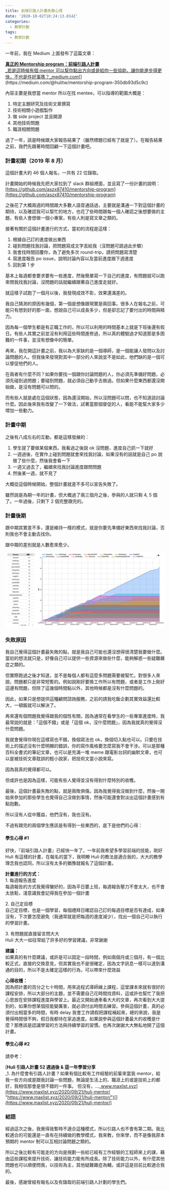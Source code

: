 ```yaml
---
title: 前端引路人計畫失敗心得
date: '2020-10-02T10:24:13.014Z'
categories:
  - 教學計劃
tags:
  - 教學計劃
---
```


一年前，我在 Medium 上面發布了這篇文章：

[**真正的 Mentorship program：前端引路人計畫**  
_若是這時候有個 mentor 可以幫你點出方向或是給你一些協助，讓你能進步得更快，不也是件好事嗎？_medium.com](https://medium.com/@hulitw/mentorship-program-350db93d5c9c "https://medium.com/@hulitw/mentorship-program-350db93d5c9c")[](https://medium.com/@hulitw/mentorship-program-350db93d5c9c)

內容主要是我想當 mentor 所以在找 mentee，可以指導的範圍大概是：

1.  特定主題研究及技術文章撰寫
2.  技術相關小遊戲製作
3.  做 side project 並且開源
4.  其他技術問題
5.  職涯相關問題

過了一年，該是時候跟大家報告結果了（雖然標題已經有了就是了）。在報告結果之前，我們先跟著時間回顧一下這個計畫吧。

### 計畫初期（2019 年 8 月）

這個計畫大約 46 個人報名，一共有 22 位錄取。

計畫開始的時候我先把大家拉到了 slack 群組裡面，並且寫了一份計畫的說明：[https://github.com/aszx87410/mentorship-program](https://github.com/aszx87410/mentorship-program)

之後花了大概兩週的時間跟大多數人語音通話過，主要就是溝通一下對這個計畫的期待，以及確認我可以幫忙的地方，也花了些時間跟每一個人確認之後想要做的主題，有些人會想做一個小專案，有些人則是寫文章之類的。

接著有關於這個計畫進行的方式，當初的流程是這樣：

1.  根據自己訂的進度做出東西
2.  碰到問題找我討論，把問題寫成文字丟給我（沒問題可跳過此步驟）
3.  我會找時間回覆你，為了避免多次 round-trip，請把問題寫清楚
4.  寫進度報告 po issue，說明討論內容以及當前進度跟下週進度
5.  回到第 1 步

基本上每週都會要求要有一些進度，然後簡單寫一下自己的進度，有問題就可以跑來問我找我討論，沒問題的話就繼續跟著自己進度走就好。

就這樣子試跑了一個月以後，我發現成效不彰，效果還滿差的。

我自己猜測的原因有幾個，第一個是想像跟現實是兩回事。很多人在報名之前，可能只有想到好的那一面，想說自己可以成長多少，但是卻忘記了要付出的時間與精力。

因為每一個學生都是有正職工作的，所以可以利用的時間基本上就是下班後還有假日。有些人其實之前並沒有利用這些時間進修過，所以真的體驗過才知道那是多困難的一件事，並沒有想像中的簡單。

再來，我在開這計畫之前，我以為大家缺的是一個導師，是一個能讓人發問以及討論問題的人。但我後來發現對其中一部分的人來說並不是如此，他們缺的是一個可以督促他們的人。

在兩者有什麼不同？如果你要找一個跟你討論問題的人，你必須先準備好問題，必須先碰到過問題；要碰到問題，就必須自己動手去做過。但如果什麼東西都還沒開始做，是沒有問題可以問的。

而有些人就是處在這個狀態，因為還沒開始，所以沒問題可以問，也不知道該討論什麼。因此後來我有改變了一下做法，試著當那個督促的人，看能不能幫大家多少增加一些動力。

### 計畫中期

之後有八成左右的互動，都是這樣發展的：

1.  學生提了要做某個東西，我看過之後說 ok 沒問題，進度自己抓一下就好
2.  一週過後，在實作上碰到問題就會來找我討論，如果沒有的話就是自己 po 說做了些什麼，然後我會看一下
3.  一週又過去了，繼續來找我討論進度跟問問題
4.  然後某一週，就不見了

大概從這個時候開始，整個計畫就差不多可以宣告失敗了。

雖然說是為期一年的計畫，但大概過了兩三個月之後，參與的人就只剩 4, 5 個了。一年過後，只剩下 2 個完整跟完的。

### 計畫後期

跟中期其實差不多，還是維持一樣的模式，就是你要先準備好東西來找我討論，否則我也不會主動去找你。

跟中期的差別就是人數愈來愈少。

![](/img/failed-mentorship-program-70a3c50caf7f/1__EMUGvwLAqEV0ZyVQXDMvLg.png)

### 失敗原因

我自己覺得這個計畫最失敗的點，就是我自己可能也還沒想得很清楚我要做什麼。當初的想法就只是，好像自己可以提供一些資源來做些什麼，能夠解惑一些疑難雜症之類的。

但實際跑過之後才知道，並不是每個人都有這麼多問題需要被幫忙。對很多人來說，問題都只是非常短暫的。例如說剛好要換工作所以有問題，或者是工作上剛好這邊有問題，但除了這幾個時間點以外，其他時候都是沒有什麼問題的。

因此，如果只是想提供這種顧問諮詢服務，之前的請我吃飯企劃其實效益還比較大，一頓飯就可以解決了。

再來還有個問題我覺得跟我的個性有關，因為通常在看學生的一些專案進度時，我最常說的就是：「這個不錯」或是「這個 ok，沒什麼問題」，因為我就真的覺得沒什麼問題。

我就會覺得你現在這樣寫也不錯，換個寫法也 ok，換個切入點也可以。只要在技術上的描述沒有什麼明顯的錯誤，你的寫作風格要怎麼寫我不會干涉。可以是那種百科全書式的筆記文章，也可以是充滿一堆 meme 跟電影台詞的幽默文章，也可以是被技術文章耽誤的輕小說家，把技術文當小說來寫。

因為我真的覺得都可以。

但或許也是因為這樣，可能有些人覺得並沒有得到什麼特別的收穫。

最後，這個計畫最失敗的點，就是兩敗俱傷。因為我覺得我沒做到什麼，然後一開始來參加的那些學生也覺得自己沒做到事情，然後可能還會對淡出這個計畫感到有點抱歉。

所以沒有人從中獲益，他們沒有，我也沒有。

不過有跟完的兩個學生應該是有得到一些東西的，底下是他們的心得：

#### 學生心得 #1

好快，『前端引路人計畫』已經快一年了，一年前我希望多學習前端的技能，剛好 Huli 有這樣的計畫，在報名的當下，我明瞭 Huli 的教法是適合我的，大大的教學理念我也認同，所以沒有太多的猶豫就報名了這個計畫。

**計畫進行的方式：**  
1\. 每週報告進度  
每週報告的方式我覺得蠻好的，因為平日要上班，每週報告壓力不會太大，也不會太放鬆，淺意識我會記得我在參加一個計畫

2\. 自己定目標  
自己定目標，也是一個學習，每個禮拜日確認自己訂的每週目標是否有達成，如果沒有，下次要怎麼避免（我通常就是把每週的進度減少），找出一個自己可以執行的學習計畫。

3\. 有問題就直接留言問大大  
Huli 大大一如往常給了許多好的學習建議，非常謝謝

**建議：**  
如果真的有什麼建議，或許是可以固定一段時間，例如兩個月或三個月，有一個比較正式，直接的交換意見，但其實我也不是很確定，因為文字訊息一樣可以達到溝通的目的，所以不是太確定這樣的行為，可以帶來什麼效益

**心得收穫：**  
因為把計畫的百分之七十時間，用來追程式導師線上課程，這堂課本來就有很好的課程安排，所以大部分的主題，並不需要自己花時間找資料，這或許也幫忙了我把心思放在安排課程進度與學習上。最近又開始通車看大大的文章，再次看到大大提到的，如果你想某個技能變厲害，就必須付出時間去練習。參與這個計畫，真的必須付出相當多的時間，有時 delay 我會工作請假把課程補起來，總的來說，我是覺得時間很不夠，假日我都待在家追進度。如果說參與這個計畫最大的收穫是什麼？那應該是認識學習的方法與持續學習的習慣。也再次謝謝大大無私地開了這個計畫。

#### 學生心得 #2

請參考：

[**Huli 引路人計畫 52 週過後 & 這一年學習分享**  
_1\. 為什麼會有引路人計畫 ? 如果有個比較有工作經驗的前輩來當我 mentor，給我一些方向或是跟我討論一些問題，無論是生活上的、職涯上的或是技術上的都好，我相信那會是很不錯的一件事。 但沒有，…_www.maxlist.xyz](https://www.maxlist.xyz/2020/09/21/huli-mentor/ "https://www.maxlist.xyz/2020/09/21/huli-mentor/")[](https://www.maxlist.xyz/2020/09/21/huli-mentor/)

### 結語

經過這次之後，我覺得我暫時不適合這種模式，所以引路人也不會有第二期。我比較適合的可能還是一直有在持續做的教學模式，我來教，你來學，而不是像我原本預期的 mentor 制可以互相討論問題之類的。

所以之後比較有可能走的方向是規劃一些給已經有工作經驗的工程師來上的課，藉由這些課程來提升技術，讓技術能力能有所成長。除了技術能力以外，有什麼其他問題也可以順便問我，以技術為主，其他疑難雜症為輔，或許這是目前比較適合我的。

最後，感謝曾經有報名以及有錄取的前端引路人計劃的學生們。
